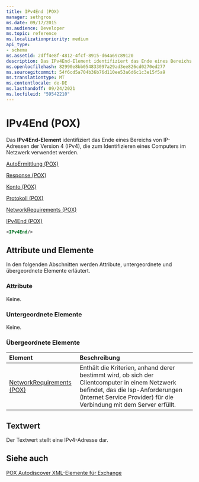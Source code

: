 ```yaml
---
title: IPv4End (POX)
manager: sethgros
ms.date: 09/17/2015
ms.audience: Developer
ms.topic: reference
ms.localizationpriority: medium
api_type:
- schema
ms.assetid: 2dff4e8f-4812-4fcf-8915-d64a69c89120
description: Das IPv4End-Element identifiziert das Ende eines Bereichs von IP-Adressen der Version 4 (IPv4), die zum Identifizieren eines Computers im Netzwerk verwendet werden.
ms.openlocfilehash: 82990e8bb054833097a29ad3ee826cd0270ed277
ms.sourcegitcommit: 54f6cd5a704b36b76d110ee53a6d6c1c3e15f5a9
ms.translationtype: MT
ms.contentlocale: de-DE
ms.lasthandoff: 09/24/2021
ms.locfileid: "59542210"
---
```

# <a name="ipv4end-pox"></a>IPv4End (POX)

Das **IPv4End-Element** identifiziert das Ende eines Bereichs von IP-Adressen der Version 4 (IPv4), die zum Identifizieren eines Computers im Netzwerk verwendet werden. 
  
[AutoErmittlung (POX)](autodiscover-pox.md)
  
[Response (POX)](response-pox.md)
  
[Konto (POX)](account-pox.md)
  
[Protokoll (POX)](protocol-pox.md)
  
[NetworkRequirements (POX)](networkrequirements-pox.md)
  
[IPv4End (POX)](ipv4end-pox.md)
  
```xml
<IPv4End/>
```

## <a name="attributes-and-elements"></a>Attribute und Elemente

In den folgenden Abschnitten werden Attribute, untergeordnete und übergeordnete Elemente erläutert.
  
### <a name="attributes"></a>Attribute

Keine.
  
### <a name="child-elements"></a>Untergeordnete Elemente

Keine.
  
### <a name="parent-elements"></a>Übergeordnete Elemente

|**Element**|**Beschreibung**|
|:-----|:-----|
|[NetworkRequirements (POX)](networkrequirements-pox.md) <br/> |Enthält die Kriterien, anhand derer bestimmt wird, ob sich der Clientcomputer in einem Netzwerk befindet, das die Isp-Anforderungen (Internet Service Provider) für die Verbindung mit dem Server erfüllt.  <br/> |
   
## <a name="text-value"></a>Textwert

Der Textwert stellt eine IPv4-Adresse dar.
  
## <a name="see-also"></a>Siehe auch



[POX Autodiscover XML-Elemente für Exchange](pox-autodiscover-xml-elements-for-exchange.md)

